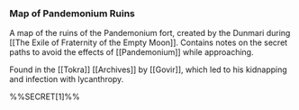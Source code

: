 ### Map of Pandemonium Ruins

A map of the ruins of the Pandemonium fort, created by the Dunmari during [[The Exile of Fraternity of the Empty Moon]]. Contains notes on the secret paths to avoid the effects of [[Pandemonium]] while approaching.

Found in the [[Tokra]] [[Archives]] by [[Govir]], which led to his kidnapping and infection with lycanthropy. 

%%SECRET[1]%%

